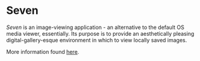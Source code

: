 # Seven

_Seven_ is an image-viewing application - an alternative to the default OS media viewer, essentially. Its purpose is to provide an aesthetically pleasing digital-gallery-esque environment in which to view locally saved images.

More information found [here](http://v-os.ca/seven).